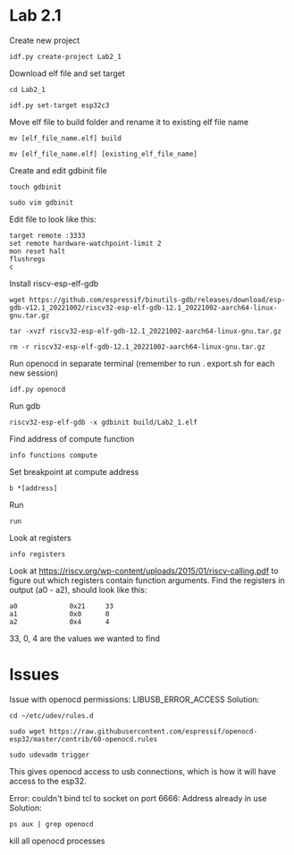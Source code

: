 # Lab 2.1
Create new project
```
idf.py create-project Lab2_1
```
Download elf file and set target
```
cd Lab2_1
```
```
idf.py set-target esp32c3
```
Move elf file to build folder and rename it to existing elf file name
```
mv [elf_file_name.elf] build
```
```
mv [elf_file_name.elf] [existing_elf_file_name]
```
Create and edit gdbinit file
```
touch gdbinit
```
```
sudo vim gdbinit
```
Edit file to look like this:
```
target remote :3333
set remote hardware-watchpoint-limit 2
mon reset halt
flushregs
c
```
Install riscv-esp-elf-gdb
```
wget https://github.com/espressif/binutils-gdb/releases/download/esp-gdb-v12.1_20221002/riscv32-esp-elf-gdb-12.1_20221002-aarch64-linux-gnu.tar.gz
```
```
tar -xvzf riscv32-esp-elf-gdb-12.1_20221002-aarch64-linux-gnu.tar.gz
```
```
rm -r riscv32-esp-elf-gdb-12.1_20221002-aarch64-linux-gnu.tar.gz
```
Run openocd in separate terminal (remember to run . export.sh for each new session)
```
idf.py openocd
```
Run gdb
```
riscv32-esp-elf-gdb -x gdbinit build/Lab2_1.elf
```
Find address of compute function
```
info functions compute
```
Set breakpoint at compute address
```
b *[address]
```
Run
```
run
```
Look at registers
```
info registers
```
Look at https://riscv.org/wp-content/uploads/2015/01/riscv-calling.pdf to figure out which registers contain function arguments.
Find the registers in output (a0 - a2), should look like this:
```
a0             0x21     33
a1             0x0      0
a2             0x4      4
```
33, 0, 4 are the values we wanted to find

# Issues
Issue with openocd permissions: LIBUSB_ERROR_ACCESS
Solution:
```
cd ~/etc/udev/rules.d
```
```
sudo wget https://raw.githubusercontent.com/espressif/openocd-esp32/master/contrib/60-openocd.rules 
```
```
sudo udevadm trigger
```
This gives openocd access to usb connections, which is how it will have access to the esp32.

Error: couldn't bind tcl to socket on port 6666: Address already in use
Solution:
```
ps aux | grep openocd
```
kill all openocd processes
